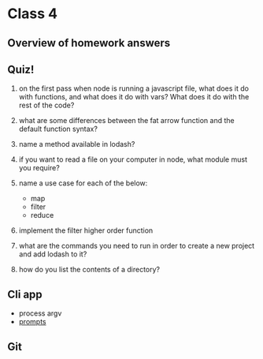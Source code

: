 # Class 4

## Overview of homework answers

## Quiz!

1) on the first pass when node is running a javascript file, what does it do with functions, and what does it do with vars? What does it do with the rest of the code?

2) what are some differences between the fat arrow function and the default function syntax?

3) name a method available in lodash?

4) if you want to read a file on your computer in node, what module must you require?

5) name a use case for each of the below:
	- map
	- filter
	- reduce

6) implement the filter higher order function

7) what are the commands you need to run in order to create a new project and add lodash to it?

8) how do you list the contents of a directory?

## Cli app

- process argv
- [prompts](https://github.com/terkelg/prompts#readme)

## Git
